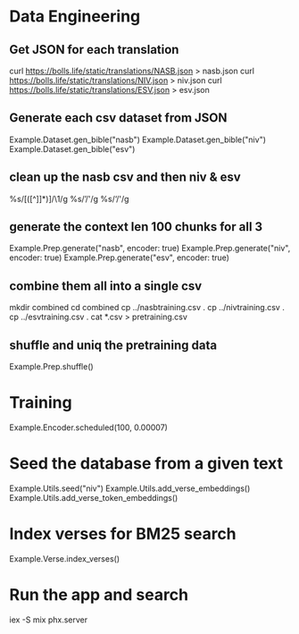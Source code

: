 # Data Engineering

## Get JSON for each translation
curl https://bolls.life/static/translations/NASB.json > nasb.json
curl https://bolls.life/static/translations/NIV.json > niv.json
curl https://bolls.life/static/translations/ESV.json > esv.json

## Generate each csv dataset from JSON
Example.Dataset.gen_bible("nasb")
Example.Dataset.gen_bible("niv")
Example.Dataset.gen_bible("esv")

## clean up the nasb csv and then niv & esv
%s/\[\([^]]*\)\]/\1/g
%s/’/'/g
%s/‘/'/g

## generate the context len 100 chunks for all 3
Example.Prep.generate("nasb", encoder: true)
Example.Prep.generate("niv", encoder: true)
Example.Prep.generate("esv", encoder: true)

## combine them all into a single csv
mkdir combined
cd combined
cp ../nasbtraining.csv .
cp ../nivtraining.csv .
cp ../esvtraining.csv .
cat *.csv > pretraining.csv

## shuffle and uniq the pretraining data
Example.Prep.shuffle()

# Training

Example.Encoder.scheduled(100, 0.00007)

# Seed the database from a given text

Example.Utils.seed("niv")
Example.Utils.add_verse_embeddings()
Example.Utils.add_verse_token_embeddings()

# Index verses for BM25 search

Example.Verse.index_verses()

# Run the app and search

iex -S mix phx.server
